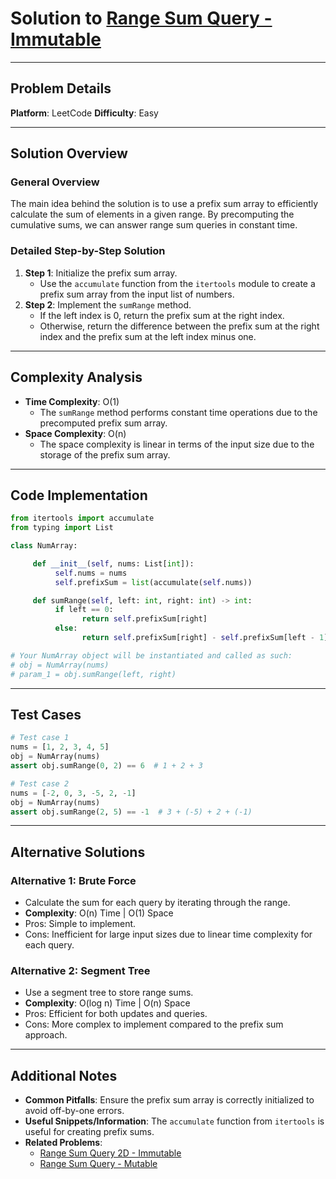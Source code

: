 # Solution to [Range Sum Query - Immutable](https://leetcode.com/problems/range-sum-query-immutable/)

---

## Problem Details

**Platform**: LeetCode
**Difficulty**: Easy

---

## Solution Overview

### General Overview

The main idea behind the solution is to use a prefix sum array to efficiently calculate the sum of elements in a given range. By precomputing the cumulative sums, we can answer range sum queries in constant time.

### Detailed Step-by-Step Solution

1. **Step 1**: Initialize the prefix sum array.
    - Use the `accumulate` function from the `itertools` module to create a prefix sum array from the input list of numbers.
2. **Step 2**: Implement the `sumRange` method.
    - If the left index is 0, return the prefix sum at the right index.
    - Otherwise, return the difference between the prefix sum at the right index and the prefix sum at the left index minus one.

---

## Complexity Analysis

- **Time Complexity**: O(1)
  - The `sumRange` method performs constant time operations due to the precomputed prefix sum array.
- **Space Complexity**: O(n)
  - The space complexity is linear in terms of the input size due to the storage of the prefix sum array.

---

## Code Implementation

```python
from itertools import accumulate
from typing import List

class NumArray:

     def __init__(self, nums: List[int]):
          self.nums = nums
          self.prefixSum = list(accumulate(self.nums))

     def sumRange(self, left: int, right: int) -> int:
          if left == 0:
                return self.prefixSum[right]
          else:
                return self.prefixSum[right] - self.prefixSum[left - 1]

# Your NumArray object will be instantiated and called as such:
# obj = NumArray(nums)
# param_1 = obj.sumRange(left, right)
```

---

## Test Cases

```python
# Test case 1
nums = [1, 2, 3, 4, 5]
obj = NumArray(nums)
assert obj.sumRange(0, 2) == 6  # 1 + 2 + 3

# Test case 2
nums = [-2, 0, 3, -5, 2, -1]
obj = NumArray(nums)
assert obj.sumRange(2, 5) == -1  # 3 + (-5) + 2 + (-1)
```

---

## Alternative Solutions

### Alternative 1: Brute Force

- Calculate the sum for each query by iterating through the range.
- **Complexity**: O(n) Time | O(1) Space
- Pros: Simple to implement.
- Cons: Inefficient for large input sizes due to linear time complexity for each query.

### Alternative 2: Segment Tree

- Use a segment tree to store range sums.
- **Complexity**: O(log n) Time | O(n) Space
- Pros: Efficient for both updates and queries.
- Cons: More complex to implement compared to the prefix sum approach.

---

## Additional Notes

- **Common Pitfalls**: Ensure the prefix sum array is correctly initialized to avoid off-by-one errors.
- **Useful Snippets/Information**: The `accumulate` function from `itertools` is useful for creating prefix sums.
- **Related Problems**: 
  - [Range Sum Query 2D - Immutable](https://leetcode.com/problems/range-sum-query-2d-immutable/)
  - [Range Sum Query - Mutable](https://leetcode.com/problems/range-sum-query-mutable/)
